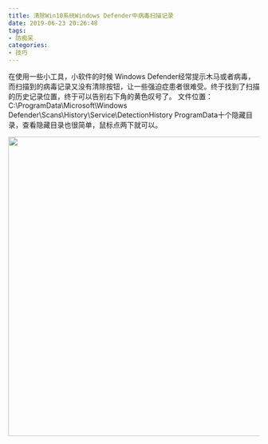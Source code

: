 ```yaml
---
title: 清除Win10系统Windows Defender中病毒扫描记录
date: 2019-06-23 20:26:48
tags:
- 防痴呆
categories:
- 技巧
---
```


在使用一些小工具，小软件的时候 ⁨Windows Defender⁩经常提示木马或者病毒，而扫描到的病毒记录又没有清除按钮，让一些强迫症患者很难受。终于找到了扫描的历史记录位置，终于可以告别右下角的黄色叹号了。
文件位置：
C:\ProgramData⁩\Microsoft⁩\Windows Defender⁩\Scans⁩\History⁩\Service⁩\DetectionHistory⁩
ProgramData⁩十个隐藏目录，查看隐藏目录也很简单，鼠标点两下就可以。

<img src="https://gh.sxz799.online/https://raw.githubusercontent.com/sxz799/tuchuang-blog/main/img/2019/20190623204037.png" width="600px" />